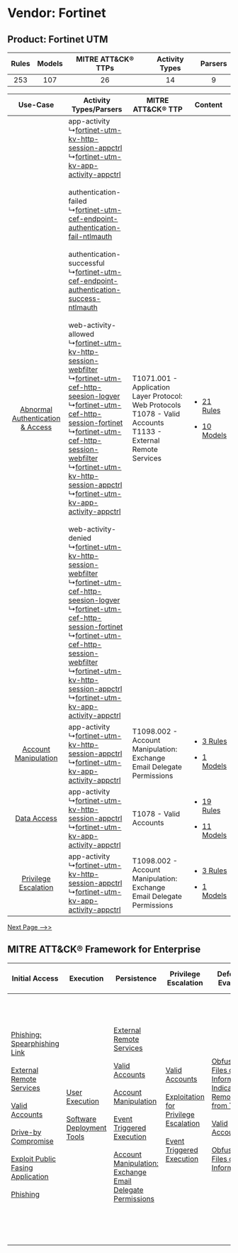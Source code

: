 Vendor: Fortinet
================
Product: Fortinet UTM
---------------------
| Rules | Models | MITRE ATT&CK® TTPs | Activity Types | Parsers |
|:-----:|:------:|:------------------:|:--------------:|:-------:|
|  253  |  107   |         26         |       14       |    9    |

|    Use-Case    | Activity Types/Parsers    | MITRE ATT&CK® TTP    | Content    |
|:----:| ---- | ---- | ---- |
| [Abnormal Authentication & Access](../../../UseCases/uc_abnormal_authentication_&_access.md) |  app-activity<br> ↳[fortinet-utm-kv-http-session-appctrl](Ps/pC_fortinetutmkvhttpsessionappctrl.md)<br> ↳[fortinet-utm-kv-app-activity-appctrl](Ps/pC_fortinetutmkvappactivityappctrl.md)<br><br> authentication-failed<br> ↳[fortinet-utm-cef-endpoint-authentication-fail-ntlmauth](Ps/pC_fortinetutmcefendpointauthenticationfailntlmauth.md)<br><br> authentication-successful<br> ↳[fortinet-utm-cef-endpoint-authentication-success-ntlmauth](Ps/pC_fortinetutmcefendpointauthenticationsuccessntlmauth.md)<br><br> web-activity-allowed<br> ↳[fortinet-utm-kv-http-session-webfilter](Ps/pC_fortinetutmkvhttpsessionwebfilter.md)<br> ↳[fortinet-utm-cef-http-seesion-logver](Ps/pC_fortinetutmcefhttpseesionlogver.md)<br> ↳[fortinet-utm-cef-http-session-fortinet](Ps/pC_fortinetutmcefhttpsessionfortinet.md)<br> ↳[fortinet-utm-cef-http-session-webfilter](Ps/pC_fortinetutmcefhttpsessionwebfilter.md)<br> ↳[fortinet-utm-kv-http-session-appctrl](Ps/pC_fortinetutmkvhttpsessionappctrl.md)<br> ↳[fortinet-utm-kv-app-activity-appctrl](Ps/pC_fortinetutmkvappactivityappctrl.md)<br><br> web-activity-denied<br> ↳[fortinet-utm-kv-http-session-webfilter](Ps/pC_fortinetutmkvhttpsessionwebfilter.md)<br> ↳[fortinet-utm-cef-http-seesion-logver](Ps/pC_fortinetutmcefhttpseesionlogver.md)<br> ↳[fortinet-utm-cef-http-session-fortinet](Ps/pC_fortinetutmcefhttpsessionfortinet.md)<br> ↳[fortinet-utm-cef-http-session-webfilter](Ps/pC_fortinetutmcefhttpsessionwebfilter.md)<br> ↳[fortinet-utm-kv-http-session-appctrl](Ps/pC_fortinetutmkvhttpsessionappctrl.md)<br> ↳[fortinet-utm-kv-app-activity-appctrl](Ps/pC_fortinetutmkvappactivityappctrl.md)<br> | T1071.001 - Application Layer Protocol: Web Protocols<br>T1078 - Valid Accounts<br>T1133 - External Remote Services<br> | [<ul><li>21 Rules</li></ul><ul><li>10 Models</li></ul>](RM/r_m_fortinet_fortinet_utm_Abnormal_Authentication_&_Access.md) |
|    [Account Manipulation](../../../UseCases/uc_account_manipulation.md)    |  app-activity<br> ↳[fortinet-utm-kv-http-session-appctrl](Ps/pC_fortinetutmkvhttpsessionappctrl.md)<br> ↳[fortinet-utm-kv-app-activity-appctrl](Ps/pC_fortinetutmkvappactivityappctrl.md)<br>    | T1098.002 - Account Manipulation: Exchange Email Delegate Permissions<br>    | [<ul><li>3 Rules</li></ul><ul><li>1 Models</li></ul>](RM/r_m_fortinet_fortinet_utm_Account_Manipulation.md)    |
|    [Data Access](../../../UseCases/uc_data_access.md)    |  app-activity<br> ↳[fortinet-utm-kv-http-session-appctrl](Ps/pC_fortinetutmkvhttpsessionappctrl.md)<br> ↳[fortinet-utm-kv-app-activity-appctrl](Ps/pC_fortinetutmkvappactivityappctrl.md)<br>    | T1078 - Valid Accounts<br>    | [<ul><li>19 Rules</li></ul><ul><li>11 Models</li></ul>](RM/r_m_fortinet_fortinet_utm_Data_Access.md)    |
|    [Privilege Escalation](../../../UseCases/uc_privilege_escalation.md)    |  app-activity<br> ↳[fortinet-utm-kv-http-session-appctrl](Ps/pC_fortinetutmkvhttpsessionappctrl.md)<br> ↳[fortinet-utm-kv-app-activity-appctrl](Ps/pC_fortinetutmkvappactivityappctrl.md)<br>    | T1098.002 - Account Manipulation: Exchange Email Delegate Permissions<br>    | [<ul><li>3 Rules</li></ul><ul><li>1 Models</li></ul>](RM/r_m_fortinet_fortinet_utm_Privilege_Escalation.md)    |
[Next Page -->>](2_ds_fortinet_fortinet_utm.md)

MITRE ATT&CK® Framework for Enterprise
--------------------------------------
| Initial Access                                                                                                                                                                                                                                                                                                                                                                                                                                                   | Execution                                                                                                                                         | Persistence                                                                                                                                                                                                                                                                                                                                                                                                               | Privilege Escalation                                                                                                                                                                                                                        | Defense Evasion                                                                                                                                                                                                                                                               | Credential Access | Discovery | Lateral Movement                                                                                                                                          | Collection                                                                                                                                                            | Command and Control                                                                                                                                                                                                                                                                                                                                                                                                                                                                                                                                                        | Exfiltration                                                                                                                                                                                                                                                                                                                                                                                                                                                                                                                                                                                                            | Impact                                                                  |
| ---------------------------------------------------------------------------------------------------------------------------------------------------------------------------------------------------------------------------------------------------------------------------------------------------------------------------------------------------------------------------------------------------------------------------------------------------------------- | ------------------------------------------------------------------------------------------------------------------------------------------------- | ------------------------------------------------------------------------------------------------------------------------------------------------------------------------------------------------------------------------------------------------------------------------------------------------------------------------------------------------------------------------------------------------------------------------- | ------------------------------------------------------------------------------------------------------------------------------------------------------------------------------------------------------------------------------------------- | ----------------------------------------------------------------------------------------------------------------------------------------------------------------------------------------------------------------------------------------------------------------------------- | ----------------- | --------- | --------------------------------------------------------------------------------------------------------------------------------------------------------- | --------------------------------------------------------------------------------------------------------------------------------------------------------------------- | -------------------------------------------------------------------------------------------------------------------------------------------------------------------------------------------------------------------------------------------------------------------------------------------------------------------------------------------------------------------------------------------------------------------------------------------------------------------------------------------------------------------------------------------------------------------------- | ----------------------------------------------------------------------------------------------------------------------------------------------------------------------------------------------------------------------------------------------------------------------------------------------------------------------------------------------------------------------------------------------------------------------------------------------------------------------------------------------------------------------------------------------------------------------------------------------------------------------- | ----------------------------------------------------------------------- |
| [Phishing: Spearphishing Link](https://attack.mitre.org/techniques/T1566/002)<br><br>[External Remote Services](https://attack.mitre.org/techniques/T1133)<br><br>[Valid Accounts](https://attack.mitre.org/techniques/T1078)<br><br>[Drive-by Compromise](https://attack.mitre.org/techniques/T1189)<br><br>[Exploit Public Fasing Application](https://attack.mitre.org/techniques/T1190)<br><br>[Phishing](https://attack.mitre.org/techniques/T1566)<br><br> | [User Execution](https://attack.mitre.org/techniques/T1204)<br><br>[Software Deployment Tools](https://attack.mitre.org/techniques/T1072)<br><br> | [External Remote Services](https://attack.mitre.org/techniques/T1133)<br><br>[Valid Accounts](https://attack.mitre.org/techniques/T1078)<br><br>[Account Manipulation](https://attack.mitre.org/techniques/T1098)<br><br>[Event Triggered Execution](https://attack.mitre.org/techniques/T1546)<br><br>[Account Manipulation: Exchange Email Delegate Permissions](https://attack.mitre.org/techniques/T1098/002)<br><br> | [Valid Accounts](https://attack.mitre.org/techniques/T1078)<br><br>[Exploitation for Privilege Escalation](https://attack.mitre.org/techniques/T1068)<br><br>[Event Triggered Execution](https://attack.mitre.org/techniques/T1546)<br><br> | [Obfuscated Files or Information: Indicator Removal from Tools](https://attack.mitre.org/techniques/T1027/005)<br><br>[Valid Accounts](https://attack.mitre.org/techniques/T1078)<br><br>[Obfuscated Files or Information](https://attack.mitre.org/techniques/T1027)<br><br> |                   |           | [Software Deployment Tools](https://attack.mitre.org/techniques/T1072)<br><br>[Internal Spearphishing](https://attack.mitre.org/techniques/T1534)<br><br> | [Email Collection](https://attack.mitre.org/techniques/T1114)<br><br>[Email Collection: Email Forwarding Rule](https://attack.mitre.org/techniques/T1114/003)<br><br> | [Web Service](https://attack.mitre.org/techniques/T1102)<br><br>[Application Layer Protocol: Web Protocols](https://attack.mitre.org/techniques/T1071/001)<br><br>[Dynamic Resolution](https://attack.mitre.org/techniques/T1568)<br><br>[Dynamic Resolution: Domain Generation Algorithms](https://attack.mitre.org/techniques/T1568/002)<br><br>[Proxy: Multi-hop Proxy](https://attack.mitre.org/techniques/T1090/003)<br><br>[Application Layer Protocol](https://attack.mitre.org/techniques/T1071)<br><br>[Proxy](https://attack.mitre.org/techniques/T1090)<br><br> | [Exfiltration Over Alternative Protocol](https://attack.mitre.org/techniques/T1048)<br><br>[Exfiltration Over Alternative Protocol: Exfiltration Over Unencrypted/Obfuscated Non-C2 Protocol](https://attack.mitre.org/techniques/T1048/003)<br><br>[Exfiltration Over C2 Channel](https://attack.mitre.org/techniques/T1041)<br><br>[Automated Exfiltration](https://attack.mitre.org/techniques/T1020)<br><br>[Exfiltration Over Web Service: Exfiltration to Cloud Storage](https://attack.mitre.org/techniques/T1567/002)<br><br>[Exfiltration Over Web Service](https://attack.mitre.org/techniques/T1567)<br><br> | [Resource Hijacking](https://attack.mitre.org/techniques/T1496)<br><br> |
